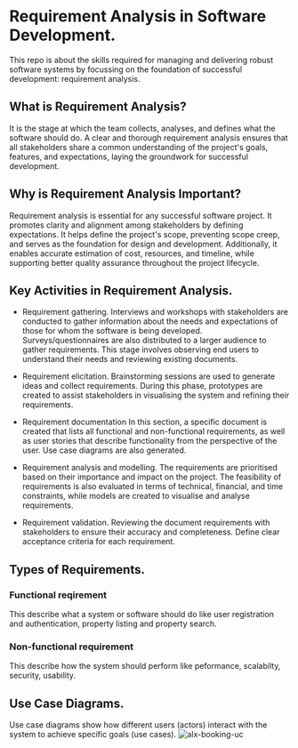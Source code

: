 # Requirement Analysis in Software Development.

This repo is about the skills required for managing and delivering robust software systems by focussing on the foundation of successful development: requirement analysis.

## What is Requirement Analysis?

It is the stage at which the team collects, analyses, and defines what the software should do. A clear and thorough requirement analysis ensures that all stakeholders share a common understanding of the project's goals, features, and expectations, laying the groundwork for successful development.


## Why is Requirement Analysis Important?
Requirement analysis is essential for any successful software project. It promotes clarity and alignment among stakeholders by defining expectations. It helps define the project's scope, preventing scope creep, and serves as the foundation for design and development. Additionally, it enables accurate estimation of cost, resources, and timeline, while supporting better quality assurance throughout the project lifecycle.

## Key Activities in Requirement Analysis.

- Requirement gathering. 
Interviews and workshops with stakeholders are conducted to gather information about the needs and expectations of those for whom the software is being developed. Surveys/questionnaires are also distributed to a larger audience to gather requirements. This stage involves observing end users to understand their needs and reviewing existing documents. 


- Requirement elicitation.
 Brainstorming sessions are used to generate ideas and collect requirements. During this phase, prototypes are created to assist stakeholders in visualising the system and refining their requirements. 


- Requirement documentation 
In this section, a specific document is created that lists all functional and non-functional requirements, as well as user stories that describe functionality from the perspective of the user. Use case diagrams are also generated. 

- Requirement analysis and modelling.
The requirements are prioritised based on their importance and impact on the project. The feasibility of requirements is also evaluated in terms of technical, financial, and time constraints, while models are created to visualise and analyse requirements. 

- Requirement validation. 
Reviewing the document requirements with stakeholders to ensure their accuracy and completeness. Define clear acceptance criteria for each requirement.


## Types of Requirements.

### Functional reqirement
This describe what a system or software should do like user registration and authentication, property listing and property search.


### Non-functional requirement
This describe how the system should perform like peformance, scalabilty, security, usability.


## Use Case Diagrams.
Use case diagrams show how different users (actors) interact with the system to achieve specific goals (use cases).
![alx-booking-uc](https://github.com/user-attachments/assets/13f9a55a-8837-4d20-ac6b-a2cc9d326277)
